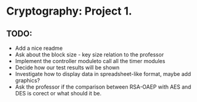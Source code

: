 # Cryptography: Project 1.

## TODO: 
 * Add a nice readme
 * Ask about the block size - key size relation to the professor
 * Implement the controller moduleto call all the timer modules
 * Decide how our test results will be shown
 * Investigate how to display data in spreadsheet-like format, maybe add graphics?
 * Ask the professor if the comparison between RSA-OAEP with AES and DES is corect or what should it be.
